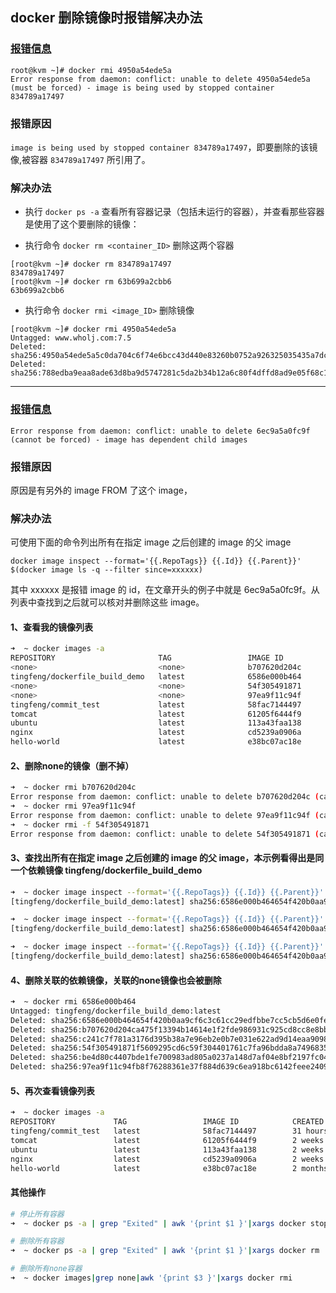 ## docker 删除镜像时报错解决办法

### [报错信息](https://www.cnblogs.com/wholj/p/10329201.html)

```shell
root@kvm ~]# docker rmi 4950a54ede5a
Error response from daemon: conflict: unable to delete 4950a54ede5a (must be forced) - image is being used by stopped container 834789a17497
```
### 报错原因
`image is being used by stopped container 834789a17497`，即要删除的该镜像,被容器 `834789a17497` 所引用了。

### 解决办法

- 执行 `docker ps -a` 查看所有容器记录（包括未运行的容器），并查看那些容器是使用了这个要删除的镜像：

- 执行命令 `docker rm <container_ID>` 删除这两个容器

```shell
[root@kvm ~]# docker rm 834789a17497
834789a17497
[root@kvm ~]# docker rm 63b699a2cbb6
63b699a2cbb6
```

- 执行命令 `docker rmi <image_ID>` 删除镜像

```shell
[root@kvm ~]# docker rmi 4950a54ede5a
Untagged: www.wholj.com:7.5
Deleted: sha256:4950a54ede5a5c0da704c6f74e6bcc43d440e83260b0752a926325035435a7dc
Deleted: sha256:788edba9eaa8ade63d8ba9d5747281c5da2b34b12a6c80f4dffd8ad9e05f68c1
```

---

### [报错信息](http://www.ibloger.net/article/3217.html)

```
Error response from daemon: conflict: unable to delete 6ec9a5a0fc9f (cannot be forced) - image has dependent child images
```

### 报错原因
原因是有另外的 image FROM 了这个 image，

### 解决办法
可使用下面的命令列出所有在指定 image 之后创建的 image 的父 image

```shell
docker image inspect --format='{{.RepoTags}} {{.Id}} {{.Parent}}' $(docker image ls -q --filter since=xxxxxx)
```
其中 xxxxxx 是报错 image 的 id，在文章开头的例子中就是 6ec9a5a0fc9f。从列表中查找到之后就可以核对并删除这些 image。

#### 1、查看我的镜像列表

```Bash
➜  ~ docker images -a
REPOSITORY                       TAG                 IMAGE ID            CREATED             SIZE
<none>                           <none>              b707620d204c        8 hours ago         179MB
tingfeng/dockerfile_build_demo   latest              6586e000b464        8 hours ago         179MB
<none>                           <none>              54f305491871        10 hours ago        122MB
<none>                           <none>              97ea9f11c94f        10 hours ago        81.2MB
tingfeng/commit_test             latest              58fac7144497        31 hours ago        234MB
tomcat                           latest              61205f6444f9        2 weeks ago         467MB
ubuntu                           latest              113a43faa138        2 weeks ago         81.2MB
nginx                            latest              cd5239a0906a        2 weeks ago         109MB
hello-world                      latest              e38bc07ac18e        2 months ago        1.85kB
```

#### 2、删除none的镜像（删不掉）

```Bash
➜  ~ docker rmi b707620d204c
Error response from daemon: conflict: unable to delete b707620d204c (cannot be forced) - image has dependent child images
➜  ~ docker rmi 97ea9f11c94f
Error response from daemon: conflict: unable to delete 97ea9f11c94f (cannot be forced) - image has dependent child images
➜  ~ docker rmi -f 54f305491871
Error response from daemon: conflict: unable to delete 54f305491871 (cannot be forced) - image has dependent child images
```

#### 3、查找出所有在指定 image 之后创建的 image 的父 image，本示例看得出是同一个依赖镜像 tingfeng/dockerfile_build_demo

```Bash
➜  ~ docker image inspect --format='{{.RepoTags}} {{.Id}} {{.Parent}}' $(docker image ls -q --filter since=b707620d204c)
[tingfeng/dockerfile_build_demo:latest] sha256:6586e000b464654f420b0aa9cf6c3c61cc29edfbbe7cc5cb5d6e0fe037efaf87 sha256:b707620d204ca475f13394b14614e1f2fde986931c925cd8cc8e8bb3de7debe3

➜  ~ docker image inspect --format='{{.RepoTags}} {{.Id}} {{.Parent}}' $(docker image ls -q --filter since=54f305491871)
[tingfeng/dockerfile_build_demo:latest] sha256:6586e000b464654f420b0aa9cf6c3c61cc29edfbbe7cc5cb5d6e0fe037efaf87 sha256:b707620d204ca475f13394b14614e1f2fde986931c925cd8cc8e8bb3de7debe3

➜  ~ docker image inspect --format='{{.RepoTags}} {{.Id}} {{.Parent}}' $(docker image ls -q --filter since=97ea9f11c94f)
[tingfeng/dockerfile_build_demo:latest] sha256:6586e000b464654f420b0aa9cf6c3c61cc29edfbbe7cc5cb5d6e0fe037efaf87 sha256:b707620d204ca475f13394b14614e1f2fde986931c925cd8cc8e8bb3de7debe3
```
#### 4、删除关联的依赖镜像，关联的none镜像也会被删除

```Bash
➜  ~ docker rmi 6586e000b464
Untagged: tingfeng/dockerfile_build_demo:latest
Deleted: sha256:6586e000b464654f420b0aa9cf6c3c61cc29edfbbe7cc5cb5d6e0fe037efaf87
Deleted: sha256:b707620d204ca475f13394b14614e1f2fde986931c925cd8cc8e8bb3de7debe3
Deleted: sha256:c241c7f781a3176d395b38a7e96eb2e0b7e031e622ad9d14eaa9098de1a063d1
Deleted: sha256:54f305491871f5609295cd6c59f304401761c7fa96bdda8a74968358c54ba402
Deleted: sha256:be4d80c4407bde1fe700983ad805a0237a148d7af04e8bf2197fc040ae654acb
Deleted: sha256:97ea9f11c94fb8f76288361e37f884d639c6ea918bc6142feee2409e7ff43791
```
#### 5、再次查看镜像列表

```Bash
➜  ~ docker images -a
REPOSITORY             TAG                 IMAGE ID            CREATED             SIZE
tingfeng/commit_test   latest              58fac7144497        31 hours ago        234MB
tomcat                 latest              61205f6444f9        2 weeks ago         467MB
ubuntu                 latest              113a43faa138        2 weeks ago         81.2MB
nginx                  latest              cd5239a0906a        2 weeks ago         109MB
hello-world            latest              e38bc07ac18e        2 months ago        1.85kB
```

#### 其他操作

```Bash
# 停止所有容器
➜  ~ docker ps -a | grep "Exited" | awk '{print $1 }'|xargs docker stop

# 删除所有容器
➜  ~ docker ps -a | grep "Exited" | awk '{print $1 }'|xargs docker rm

# 删除所有none容器
➜  ~ docker images|grep none|awk '{print $3 }'|xargs docker rmi
```